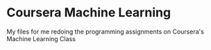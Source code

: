 # Coursera Machine Learning
My files for me redoing the programming assignments on Coursera's Machine Learning Class
